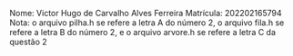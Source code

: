 Nome: Victor Hugo de Carvalho Alves Ferreira
Matrícula: 202202165794
Nota: o arquivo pilha.h se refere a letra A do número 2, o arquivo fila.h se refere a letra B do número 2, e o arquivo arvore.h se refere a letra C da questão 2
